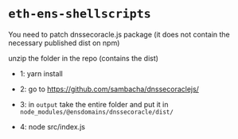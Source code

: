 # `eth-ens-shellscripts`

You need to patch dnssecoracle.js package (it does not contain the necessary published dist on npm)

unzip the folder in the repo (contains the dist)

- 1: yarn install

- 2: go to  https://github.com/sambacha/dnssecoraclejs/

- 3: in `output` take the entire folder and put it in `node_modules/@ensdomains/dnssecoracle/dist/`

- 4: node src/index.js


